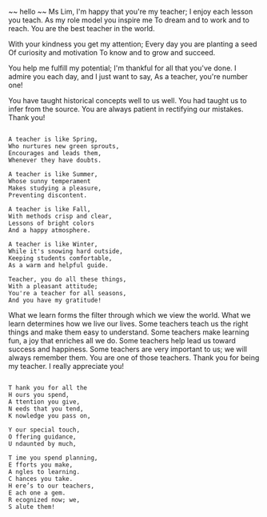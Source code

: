 ~~ hello ~~ 
Ms Lim,
I'm happy that you're my teacher;
I enjoy each lesson you teach.
As my role model you inspire me
To dream and to work and to reach.
You are the best teacher in the world.

With your kindness you get my attention;
Every day you are planting a seed
Of curiosity and motivation
To know and to grow and succeed.

You help me fulfill my potential;
I'm thankful for all that you've done.
I admire you each day, and I just want to say,
As a teacher, you're number one!

You have taught historical concepts well to us well.
You had taught us to infer from the source.
You are always patient in rectifying our mistakes.
Thank you!

~~~~~~~~~~~~~~~~~~~~~~~~~~~~~~~~~~

A teacher is like Spring,
Who nurtures new green sprouts,
Encourages and leads them,
Whenever they have doubts.

A teacher is like Summer,
Whose sunny temperament
Makes studying a pleasure,
Preventing discontent.

A teacher is like Fall,
With methods crisp and clear,
Lessons of bright colors
And a happy atmosphere.

A teacher is like Winter,
While it's snowing hard outside,
Keeping students comfortable,
As a warm and helpful guide.

Teacher, you do all these things,
With a pleasant attitude;
You're a teacher for all seasons,
And you have my gratitude!

~~~~~~~~~~~~~~~~~~~~~~~~~~~~~~~~~~~~~~

What we learn forms the filter
through which we view the world.
What we learn
determines how we live our lives.
Some teachers teach us the right things
and make them easy to understand.
Some teachers make learning fun,
a joy that enriches all we do.
Some teachers help lead us
toward success and happiness.
Some teachers are very important to us;
we will always remember them.
You are one of those teachers.
Thank you for being my teacher.
I really appreciate you!

~~~~~~~~~~~~~~~~~~~~~~~~~~~~~~~~~~~~~~

T hank you for all the
H ours you spend,
A ttention you give,
N eeds that you tend,
K nowledge you pass on,

Y our special touch,
O ffering guidance,
U ndaunted by much,

T ime you spend planning,
E fforts you make,
A ngles to learning.
C hances you take.
H ere’s to our teachers,
E ach one a gem.
R ecognized now; we,
S alute them!

